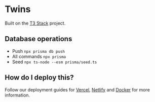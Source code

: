 # Twins

Built on the [T3 Stack](https://create.t3.gg/) project.

## Database operations
- Push `npx prisma db push`
- All commands `npx prisma`
- Seed `npx ts-node --esm prisma/seed.ts`

## How do I deploy this?

Follow our deployment guides for [Vercel](https://create.t3.gg/en/deployment/vercel), [Netlify](https://create.t3.gg/en/deployment/netlify) and [Docker](https://create.t3.gg/en/deployment/docker) for more information.
